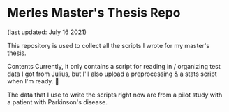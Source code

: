 # Merles Master's Thesis Repo 
(last updated: July 16 2021)

This repository is used to collect all the scripts I wrote for my master's thesis.

Contents 
Currently, it only contains a script for reading in / organizing test data I got from Julius, but I'll also upload a preprocessing & a stats script when I'm ready. :turtle:   

The data that I use to write the scripts right now are from a pilot study with a patient with Parkinson's disease.
